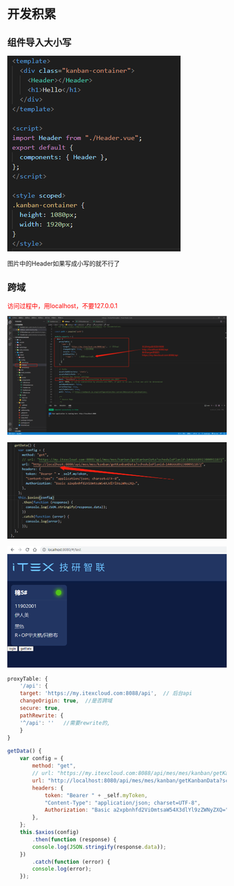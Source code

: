 # 开发积累

## 组件导入大小写

![image-20211011113525691](Imag/image-20211011113525691.png)

图片中的Header如果写成小写的就不行了

## 跨域

<span style="color:red">访问过程中，用localhost，不要127.0.0.1</span>

![image-20211011185305738](Imag/image-20211011185305738.png)

![image-20211011185335734](Imag/image-20211011185335734.png)

![image-20211011185347777](Imag/image-20211011185347777.png)

```js
proxyTable: {
    '/api': {
    target: 'https://my.itexcloud.com:8088/api',  // 后台api
    changeOrigin: true,  //是否跨域
    secure: true,
    pathRewrite: {
    '^/api': ''   //需要rewrite的,
    }
}
```

```js
getData() {
    var config = {
        method: "get",
        // url: "https://my.itexcloud.com:8088/api/mes/mes/kanban/getKanbanData?schedulePlanId=1446668923800911872",
        url: "http://localhost:8080/api/mes/mes/kanban/getKanbanData?schedulePlanId=1446668923800911872",
        headers: {
            token: "Bearer " + _self.myToken,
            "Content-Type": "application/json; charset=UTF-8",
            Authorization: "Basic a2xpbnhfd2ViOmtsaW54X3dlYl9zZWNyZXQ=",
        },
    };
    this.$axios(config)
        .then(function (response) {
        console.log(JSON.stringify(response.data));
    })
        .catch(function (error) {
        console.log(error);
    });
```

